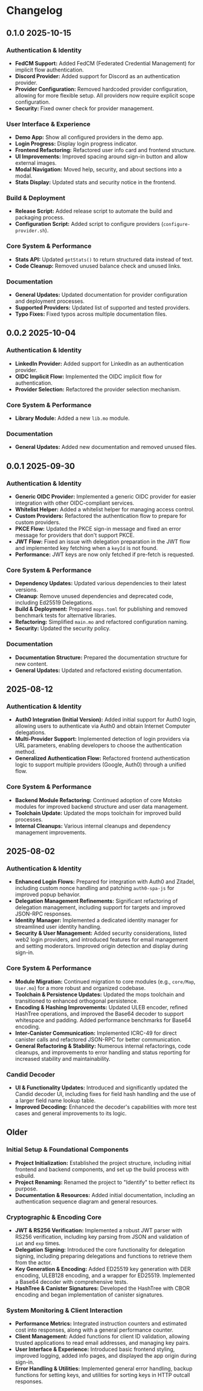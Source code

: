 # Changelog

## 0.1.0 2025-10-15

### Authentication & Identity
*   **FedCM Support:** Added FedCM (Federated Credential Management) for implicit flow authentication.
*   **Discord Provider:** Added support for Discord as an authentication provider.
*   **Provider Configuration:** Removed hardcoded provider configuration, allowing for more flexible setup. All providers now require explicit scope configuration.
*   **Security:** Fixed owner check for provider management.

### User Interface & Experience
*   **Demo App:** Show all configured providers in the demo app.
*   **Login Progress:** Display login progress indicator.
*   **Frontend Refactoring:** Refactored user info card and frontend structure.
*   **UI Improvements:** Improved spacing around sign-in button and allow external images.
*   **Modal Navigation:** Moved help, security, and about sections into a modal.
*   **Stats Display:** Updated stats and security notice in the frontend.

### Build & Deployment
*   **Release Script:** Added release script to automate the build and packaging process.
*   **Configuration Script:** Added script to configure providers (`configure-provider.sh`).

### Core System & Performance
*   **Stats API:** Updated `getStats()` to return structured data instead of text.
*   **Code Cleanup:** Removed unused balance check and unused links.

### Documentation
*   **General Updates:** Updated documentation for provider configuration and deployment processes.
*   **Supported Providers:** Updated list of supported and tested providers.
*   **Typo Fixes:** Fixed typos across multiple documentation files.

## 0.0.2 2025-10-04

### Authentication & Identity
*   **LinkedIn Provider:** Added support for LinkedIn as an authentication provider.
*   **OIDC Implicit Flow:** Implemented the OIDC implicit flow for authentication.
*   **Provider Selection:** Refactored the provider selection mechanism.

### Core System & Performance
*   **Library Module:** Added a new `lib.mo` module.

### Documentation
*   **General Updates:** Added new documentation and removed unused files.

## 0.0.1 2025-09-30

### Authentication & Identity
*   **Generic OIDC Provider:** Implemented a generic OIDC provider for easier integration with other OIDC-compliant services.
*   **Whitelist Helper:** Added a whitelist helper for managing access control.
*   **Custom Providers:** Refactored the authentication flow to prepare for custom providers.
*   **PKCE Flow:** Updated the PKCE sign-in message and fixed an error message for providers that don't support PKCE.
*   **JWT Flow:** Fixed an issue with delegation preparation in the JWT flow and implemented key fetching when a `keyId` is not found.
*   **Performance:** JWT keys are now only fetched if pre-fetch is requested.

### Core System & Performance
*   **Dependency Updates:** Updated various dependencies to their latest versions.
*   **Cleanup**: Remove unused dependencies and deprecated code, including Ed25519 Delegations.
*   **Build & Deployment:** Prepared `mops.toml` for publishing and removed benchmark tests for alternative libraries.
*   **Refactoring:** Simplified `main.mo` and refactored configuration naming.
*   **Security:** Updated the security policy.

### Documentation
*   **Documentation Structure:** Prepared the documentation structure for new content.
*   **General Updates:** Updated and refactored existing documentation.

## 2025-08-12

### Authentication & Identity
*   **Auth0 Integration (Initial Version):** Added initial support for Auth0 login, allowing users to authenticate via Auth0 and obtain Internet Computer delegations.
*   **Multi-Provider Support:** Implemented detection of login providers via URL parameters, enabling developers to choose the authentication method.
*   **Generalized Authentication Flow:** Refactored frontend authentication logic to support multiple providers (Google, Auth0) through a unified flow.

### Core System & Performance
*   **Backend Module Refactoring:** Continued adoption of core Motoko modules for improved backend structure and user data management.
*   **Toolchain Update:** Updated the mops toolchain for improved build processes.
*   **Internal Cleanups:** Various internal cleanups and dependency management improvements.

## 2025-08-02

### Authentication & Identity
*   **Enhanced Login Flows:** Prepared for integration with Auth0 and Zitadel, including custom nonce handling and patching `auth0-spa-js` for improved popup behavior.
*   **Delegation Management Refinements:** Significant refactoring of delegation management, including support for targets and improved JSON-RPC responses.
*   **Identity Manager:** Implemented a dedicated identity manager for streamlined user identity handling.
*   **Security & User Management:** Added security considerations, listed web2 login providers, and introduced features for email management and setting moderators. Improved origin detection and display during sign-in.

### Core System & Performance
*   **Module Migration:** Continued migration to core modules (e.g., `core/Map`, `User.mo`) for a more robust and organized codebase.
*   **Toolchain & Persistence Updates:** Updated the mops toolchain and transitioned to enhanced orthogonal persistence.
*   **Encoding & Hashing Improvements:** Updated ULEB encoder, refined HashTree operations, and improved the Base64 decoder to support whitespace and padding. Added performance benchmarks for Base64 encoding.
*   **Inter-Canister Communication:** Implemented ICRC-49 for direct canister calls and refactored JSON-RPC for better communication.
*   **General Refactoring & Stability:** Numerous internal refactorings, code cleanups, and improvements to error handling and status reporting for increased stability and maintainability.

### Candid Decoder
*   **UI & Functionality Updates:** Introduced and significantly updated the Candid decoder UI, including fixes for field hash handling and the use of a larger field name lookup table.
*   **Improved Decoding:** Enhanced the decoder's capabilities with more test cases and general improvements to its logic.

## Older

### Initial Setup & Foundational Components
*   **Project Initialization:** Established the project structure, including initial frontend and backend components, and set up the build process with esbuild.
*   **Project Renaming:** Renamed the project to "Identify" to better reflect its purpose.
*   **Documentation & Resources:** Added initial documentation, including an authentication sequence diagram and general resources.

### Cryptographic & Encoding Core
*   **JWT & RS256 Verification:** Implemented a robust JWT parser with RS256 verification, including key parsing from JSON and validation of `iat` and `exp` times.
*   **Delegation Signing:** Introduced the core functionality for delegation signing, including preparing delegations and functions to retrieve them from the actor.
*   **Key Generation & Encoding:** Added ED25519 key generation with DER encoding, ULEB128 encoding, and a wrapper for ED25519. Implemented a Base64 decoder with comprehensive tests.
*   **HashTree & Canister Signatures:** Developed the HashTree with CBOR encoding and began implementation of canister signatures.

### System Monitoring & Client Interaction
*   **Performance Metrics:** Integrated instruction counters and estimated cost into responses, along with a general performance counter.
*   **Client Management:** Added functions for client ID validation, allowing trusted applications to read email addresses, and managing key pairs.
*   **User Interface & Experience:** Introduced basic frontend styling, improved logging, added info pages, and displayed the app origin during sign-in.
*   **Error Handling & Utilities:** Implemented general error handling, backup functions for setting keys, and utilities for sorting keys in HTTP outcall responses.